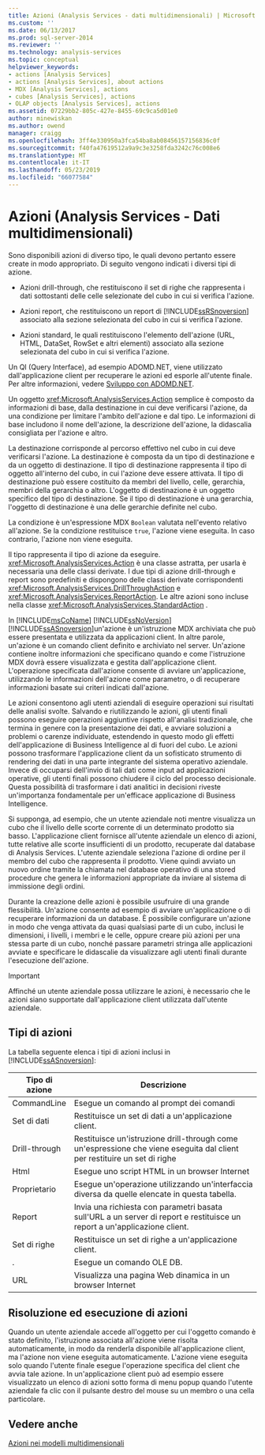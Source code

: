 ```yaml
---
title: Azioni (Analysis Services - dati multidimensionali) | Microsoft Docs
ms.custom: ''
ms.date: 06/13/2017
ms.prod: sql-server-2014
ms.reviewer: ''
ms.technology: analysis-services
ms.topic: conceptual
helpviewer_keywords:
- actions [Analysis Services]
- actions [Analysis Services], about actions
- MDX [Analysis Services], actions
- cubes [Analysis Services], actions
- OLAP objects [Analysis Services], actions
ms.assetid: 07229bb2-805c-427e-8455-69c9ca5d01e0
author: minewiskan
ms.author: owend
manager: craigg
ms.openlocfilehash: 3ff4e330950a3fca54ba8ab08456157156836c0f
ms.sourcegitcommit: f40fa47619512a9a9c3e3258fda3242c76c008e6
ms.translationtype: MT
ms.contentlocale: it-IT
ms.lasthandoff: 05/23/2019
ms.locfileid: "66077584"
---
```

# <a name="actions-analysis-services---multidimensional-data"></a>Azioni (Analysis Services - Dati multidimensionali)
  Sono disponibili azioni di diverso tipo, le quali devono pertanto essere create in modo appropriato. Di seguito vengono indicati i diversi tipi di azione.  
  
-   Azioni drill-through, che restituiscono il set di righe che rappresenta i dati sottostanti delle celle selezionate del cubo in cui si verifica l'azione.  
  
-   Azioni report, che restituiscono un report di [!INCLUDE[ssRSnoversion](../../includes/ssrsnoversion-md.md)] associato alla sezione selezionata del cubo in cui si verifica l'azione.  
  
-   Azioni standard, le quali restituiscono l'elemento dell'azione (URL, HTML, DataSet, RowSet e altri elementi) associato alla sezione selezionata del cubo in cui si verifica l'azione.  
  
 Un QI (Query Interface), ad esempio ADOMD.NET, viene utilizzato dall'applicazione client per recuperare le azioni ed esporle all'utente finale. Per altre informazioni, vedere [Sviluppo con ADOMD.NET](https://docs.microsoft.com/bi-reference/adomd/developing-with-adomd-net).  
  
 Un oggetto <xref:Microsoft.AnalysisServices.Action> semplice è composto da informazioni di base, dalla destinazione in cui deve verificarsi l'azione, da una condizione per limitare l'ambito dell'azione e dal tipo. Le informazioni di base includono il nome dell'azione, la descrizione dell'azione, la didascalia consigliata per l'azione e altro.  
  
 La destinazione corrisponde al percorso effettivo nel cubo in cui deve verificarsi l'azione. La destinazione è composta da un tipo di destinazione e da un oggetto di destinazione. Il tipo di destinazione rappresenta il tipo di oggetto all'interno del cubo, in cui l'azione deve essere attivata. Il tipo di destinazione può essere costituito da membri del livello, celle, gerarchia, membri della gerarchia o altro. L'oggetto di destinazione è un oggetto specifico del tipo di destinazione. Se il tipo di destinazione è una gerarchia, l'oggetto di destinazione è una delle gerarchie definite nel cubo.  
  
 La condizione è un'espressione MDX `Boolean` valutata nell'evento relativo all'azione. Se la condizione restituisce `true`, l'azione viene eseguita. In caso contrario, l'azione non viene eseguita.  
  
 Il tipo rappresenta il tipo di azione da eseguire. <xref:Microsoft.AnalysisServices.Action> è una classe astratta, per usarla è necessaria una delle classi derivate. I due tipi di azione drill-through e report sono predefiniti e dispongono delle classi derivate corrispondenti <xref:Microsoft.AnalysisServices.DrillThroughAction> e <xref:Microsoft.AnalysisServices.ReportAction>. Le altre azioni sono incluse nella classe <xref:Microsoft.AnalysisServices.StandardAction> .  
  
 In [!INCLUDE[msCoName](../../includes/msconame-md.md)] [!INCLUDE[ssNoVersion](../../includes/ssnoversion-md.md)] [!INCLUDE[ssASnoversion](../../includes/ssasnoversion-md.md)]un'azione è un'istruzione MDX archiviata che può essere presentata e utilizzata da applicazioni client. In altre parole, un'azione è un comando client definito e archiviato nel server. Un'azione contiene inoltre informazioni che specificano quando e come l'istruzione MDX dovrà essere visualizzata e gestita dall'applicazione client. L'operazione specificata dall'azione consente di avviare un'applicazione, utilizzando le informazioni dell'azione come parametro, o di recuperare informazioni basate sui criteri indicati dall'azione.  
  
 Le azioni consentono agli utenti aziendali di eseguire operazioni sui risultati delle analisi svolte. Salvando e riutilizzando le azioni, gli utenti finali possono eseguire operazioni aggiuntive rispetto all'analisi tradizionale, che termina in genere con la presentazione dei dati, e avviare soluzioni a problemi o carenze individuate, estendendo in questo modo gli effetti dell'applicazione di Business Intelligence al di fuori del cubo. Le azioni possono trasformare l'applicazione client da un sofisticato strumento di rendering dei dati in una parte integrante del sistema operativo aziendale. Invece di occuparsi dell'invio di tali dati come input ad applicazioni operative, gli utenti finali possono chiudere il ciclo del processo decisionale. Questa possibilità di trasformare i dati analitici in decisioni riveste un'importanza fondamentale per un'efficace applicazione di Business Intelligence.  
  
 Si supponga, ad esempio, che un utente aziendale noti mentre visualizza un cubo che il livello delle scorte corrente di un determinato prodotto sia basso. L'applicazione client fornisce all'utente aziendale un elenco di azioni, tutte relative alle scorte insufficienti di un prodotto, recuperate dal database di Analysis Services. L'utente aziendale seleziona l'azione di ordine per il membro del cubo che rappresenta il prodotto. Viene quindi avviato un nuovo ordine tramite la chiamata nel database operativo di una stored procedure che genera le informazioni appropriate da inviare al sistema di immissione degli ordini.  
  
 Durante la creazione delle azioni è possibile usufruire di una grande flessibilità. Un'azione consente ad esempio di avviare un'applicazione o di recuperare informazioni da un database. È possibile configurare un'azione in modo che venga attivata da quasi qualsiasi parte di un cubo, inclusi le dimensioni, i livelli, i membri e le celle, oppure creare più azioni per una stessa parte di un cubo, nonché passare parametri stringa alle applicazioni avviate e specificare le didascalie da visualizzare agli utenti finali durante l'esecuzione dell'azione.  
  
> [!IMPORTANT]  
>  Affinché un utente aziendale possa utilizzare le azioni, è necessario che le azioni siano supportate dall'applicazione client utilizzata dall'utente aziendale.  
  
## <a name="types-of-actions"></a>Tipi di azioni  
 La tabella seguente elenca i tipi di azioni inclusi in [!INCLUDE[ssASnoversion](../../includes/ssasnoversion-md.md)]:  
  
|Tipo di azione|Descrizione|  
|-----------------|-----------------|  
|CommandLine|Esegue un comando al prompt dei comandi|  
|Set di dati|Restituisce un set di dati a un'applicazione client.|  
|Drill-through|Restituisce un'istruzione drill-through come un'espressione che viene eseguita dal client per restituire un set di righe|  
|Html|Esegue uno script HTML in un browser Internet|  
|Proprietario|Esegue un'operazione utilizzando un'interfaccia diversa da quelle elencate in questa tabella.|  
|Report|Invia una richiesta con parametri basata sull'URL a un server di report e restituisce un report a un'applicazione client.|  
|Set di righe|Restituisce un set di righe a un'applicazione client.|  
|.|Esegue un comando OLE DB.|  
|URL|Visualizza una pagina Web dinamica in un browser Internet|  
  
## <a name="resolving-and-executing-actions"></a>Risoluzione ed esecuzione di azioni  
 Quando un utente aziendale accede all'oggetto per cui l'oggetto comando è stato definito, l'istruzione associata all'azione viene risolta automaticamente, in modo da renderla disponibile all'applicazione client, ma l'azione non viene eseguita automaticamente. L'azione viene eseguita solo quando l'utente finale esegue l'operazione specifica del client che avvia tale azione. In un'applicazione client può ad esempio essere visualizzato un elenco di azioni sotto forma di menu popup quando l'utente aziendale fa clic con il pulsante destro del mouse su un membro o una cella particolare.  
  
## <a name="see-also"></a>Vedere anche  
 [Azioni nei modelli multidimensionali](actions-in-multidimensional-models.md)  
  
  
